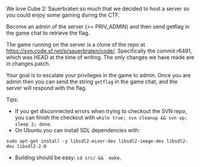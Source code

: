 We love Cube 2: Sauerbraten so much that we decided to host a server so you could enjoy some gaming during the CTF.

Become an admin of the server (>= PRIV_ADMIN) and then send getflag in the game chat to retrieve the flag.

The game running on the server is a clone of the repo at https://svn.code.sf.net/p/sauerbraten/code/. Specifically the commit r6491, which was HEAD at the time of writing. The only changes we have made are in changes.patch.

Your goal is to escalate your privileges in the game to admin. Once you are admin then you can send the string `getflag` in the game chat, and the server will respond with the flag. 

Tips:
- If you get disconnected errors when trying to checkout the SVN repo, you can finish the checkout with `while true; svn cleanup && svn up; sleep 2; done`.
- On Ubuntu you can install SDL dependencies with:
```
sudo apt-get install -y libsdl2-mixer-dev libsdl2-image-dev libsdl2-dev libsdl2-2.0
```
- Building should be easy: `cd src/ &&  make`.
